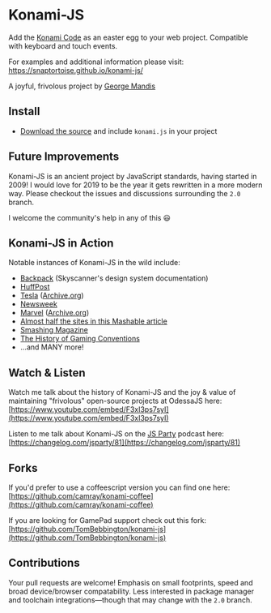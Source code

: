# Konami-JS

Add the [Konami Code](https://en.wikipedia.org/wiki/Konami_Code) as an easter egg to your web project. Compatible with keyboard and touch events.

For examples and additional information please visit: https://snaptortoise.github.io/konami-js/

A joyful, frivolous project by [George Mandis](https://george.mand.is)

## Install

- [Download the source](https://github.com/davidhcefx/konami-js/archive/master.zip) and include `konami.js` in your project

## Future Improvements

Konami-JS is an ancient project by JavaScript standards, having started in 2009! I would love for 2019 to be the year it gets rewritten in a more modern way. Please checkout the issues and discussions surrounding the `2.0` branch.

I welcome the community's help in any of this 😃


## Konami-JS in Action
Notable instances of Konami-JS in the wild include:

  * [Backpack](https://backpack.github.io/components/button/?platform=web) (Skyscanner's design system documentation)
  * [HuffPost](https://twitter.com/georgeMandis/status/1116083414141038592)
  * [Tesla](https://teslamotorsclub.com/tmc/threads/easter-egg-in-the-design-studio-konami-code.7944/) ([Archive.org](https://web.archive.org/web/20130408184419js_/http://www.teslamotors.com/sites/all/themes/tesla/configurator/js/libs/konami.1.3.3.pack.js?c))
  * [Newsweek](http://www.forbes.com/sites/firewall/2010/06/15/newsweek-reports-the-zombie-invasion/)
  * [Marvel](https://en.wikipedia.org/wiki/File:Marvel_konami_code.jpg) ([Archive.org](http://web.archive.org/web/20100131153849/http://marvel.com/))
  * [Almost half the sites in this Mashable article](http://mashable.com/2010/07/31/konami-code-sites)
  * [Smashing Magazine](http://uxdesign.smashingmagazine.com/2012/04/26/gamification-ux-users-win-lose/)
  * [The History of Gaming Conventions](http://www.bigfishgames.com/daily/gaming-conventions-timeline/)
  * ...and MANY more!

## Watch & Listen
Watch me talk about the history of Konami-JS and the joy & value of maintaining "frivolous" open-source projects at OdessaJS here: [https://www.youtube.com/embed/F3xI3ps7syI](https://www.youtube.com/embed/F3xI3ps7syI)

Listen to me talk about Konami-JS on the [JS Party](https://changelog.com/jsparty) podcast here: [https://changelog.com/jsparty/81](https://changelog.com/jsparty/81)

## Forks
If you'd prefer to use a coffeescript version you can find one here:  
[https://github.com/camray/konami-coffee](https://github.com/camray/konami-coffee)

If you are looking for GamePad support check out this fork:  
[https://github.com/TomBebbington/konami-js](https://github.com/TomBebbington/konami-js)

## Contributions
Your pull requests are welcome! Emphasis on small footprints, speed and broad device/browser compatability. Less interested in package manager and toolchain integrations—though that may change with the `2.0` branch.
